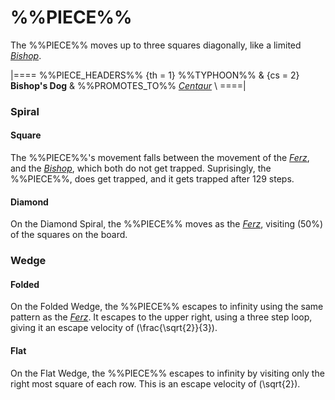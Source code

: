 # %%PIECE%%

The %%PIECE%% moves up to three squares diagonally, like
a limited [*Bishop*](bishop.html).

|====
%%PIECE_HEADERS%%
  {th = 1}  %%TYPHOON%%
& {cs = 2}  **Bishop's Dog**
&           %%PROMOTES_TO%% [*Centaur*](centaur.html) \\
====|

### Spiral

#### Square

The %%PIECE%%'s movement falls between the movement
of the [*Ferz*](ferz.html), and the [*Bishop*](bishop.html), which
both do not get trapped. Suprisingly, the %%PIECE%%, does
get trapped, and it gets trapped after 129 steps.

#### Diamond

On the Diamond Spiral, the %%PIECE%% moves as the [*Ferz*](ferz.html),
visiting \(50%\) of the squares on the board.

### Wedge

#### Folded

On the Folded Wedge, the %%PIECE%% escapes to infinity
using the same pattern as the [*Ferz*](ferz.html). It
escapes to the upper right, using a three step loop, giving
it an escape velocity of \(\frac{\sqrt{2}}{3}\).

#### Flat

On the Flat Wedge, the %%PIECE%% escapes to infinity
by visiting only the right most square of each row. This
is an escape velocity of \(\sqrt{2}\).
